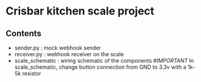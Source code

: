 # Crisbar kitchen scale project
## Contents
- sender.py : mock webhook sender
- receiver.py : webhook receiver on the scale
- scale_schematic : wiring schematic of the components
#*IMPORTANT*
In scale_schematic, change button connection from GND to 3.3v with a 1k-5k resistor
